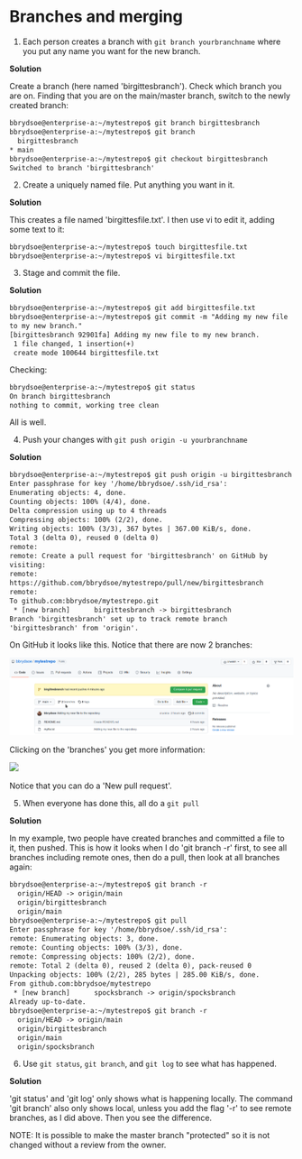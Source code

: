 # Branches and merging 

1. Each person creates a branch with `git branch yourbranchname` where you put any name you want for the new branch. 

**Solution**

Create a branch (here named 'birgittesbranch'). Check which branch you are on. Finding that you are on the main/master branch, switch to the newly created branch: 

```shell
bbrydsoe@enterprise-a:~/mytestrepo$ git branch birgittesbranch
bbrydsoe@enterprise-a:~/mytestrepo$ git branch
  birgittesbranch
* main
bbrydsoe@enterprise-a:~/mytestrepo$ git checkout birgittesbranch 
Switched to branch 'birgittesbranch'
``` 

2. Create a uniquely named file. Put anything you want in it. 

**Solution**

This creates a file named 'birgittesfile.txt'. I then use vi to edit it, adding some text to it: 

```shell
bbrydsoe@enterprise-a:~/mytestrepo$ touch birgittesfile.txt
bbrydsoe@enterprise-a:~/mytestrepo$ vi birgittesfile.txt 
```

3. Stage and commit the file. 

**Solution**

```shell
bbrydsoe@enterprise-a:~/mytestrepo$ git add birgittesfile.txt 
bbrydsoe@enterprise-a:~/mytestrepo$ git commit -m "Adding my new file to my new branch."
[birgittesbranch 92901fa] Adding my new file to my new branch.
 1 file changed, 1 insertion(+)
 create mode 100644 birgittesfile.txt
```

Checking: 

```shell
bbrydsoe@enterprise-a:~/mytestrepo$ git status
On branch birgittesbranch
nothing to commit, working tree clean
```

All is well. 

4. Push your changes with `git push origin -u yourbranchname`

**Solution** 

```shell
bbrydsoe@enterprise-a:~/mytestrepo$ git push origin -u birgittesbranch 
Enter passphrase for key '/home/bbrydsoe/.ssh/id_rsa': 
Enumerating objects: 4, done.
Counting objects: 100% (4/4), done.
Delta compression using up to 4 threads
Compressing objects: 100% (2/2), done.
Writing objects: 100% (3/3), 367 bytes | 367.00 KiB/s, done.
Total 3 (delta 0), reused 0 (delta 0)
remote: 
remote: Create a pull request for 'birgittesbranch' on GitHub by visiting:
remote:      https://github.com/bbrydsoe/mytestrepo/pull/new/birgittesbranch
remote: 
To github.com:bbrydsoe/mytestrepo.git
 * [new branch]      birgittesbranch -> birgittesbranch
Branch 'birgittesbranch' set up to track remote branch 'birgittesbranch' from 'origin'.
```

On GitHub it looks like this. Notice that there are now 2 branches: 

![](figures/github.png)

Clicking on the 'branches' you get more information: 

![](figures/2brnaches.png) 

Notice that you can do a 'New pull request'. 

5. When everyone has done this, all do a `git pull`

**Solution**

In my example, two people have created branches and committed a file to it, then pushed. This is how it looks when I do 'git branch -r' first, to see all branches including remote ones, then do a pull, then look at all branches again: 

```shell
bbrydsoe@enterprise-a:~/mytestrepo$ git branch -r
  origin/HEAD -> origin/main
  origin/birgittesbranch
  origin/main
bbrydsoe@enterprise-a:~/mytestrepo$ git pull
Enter passphrase for key '/home/bbrydsoe/.ssh/id_rsa': 
remote: Enumerating objects: 3, done.
remote: Counting objects: 100% (3/3), done.
remote: Compressing objects: 100% (2/2), done.
remote: Total 2 (delta 0), reused 2 (delta 0), pack-reused 0
Unpacking objects: 100% (2/2), 285 bytes | 285.00 KiB/s, done.
From github.com:bbrydsoe/mytestrepo
 * [new branch]      spocksbranch -> origin/spocksbranch
Already up-to-date.
bbrydsoe@enterprise-a:~/mytestrepo$ git branch -r
  origin/HEAD -> origin/main
  origin/birgittesbranch
  origin/main
  origin/spocksbranch
```

6. Use `git status`, `git branch`, and `git log` to see what has happened. 

**Solution**

'git status' and 'git log' only shows what is happening locally. The command 'git branch' also only shows local, unless you add the flag '-r' to see remote branches, as I did above. Then you see the difference. 

NOTE: It is possible to make the master branch "protected" so it is not changed without a review from the owner. 

